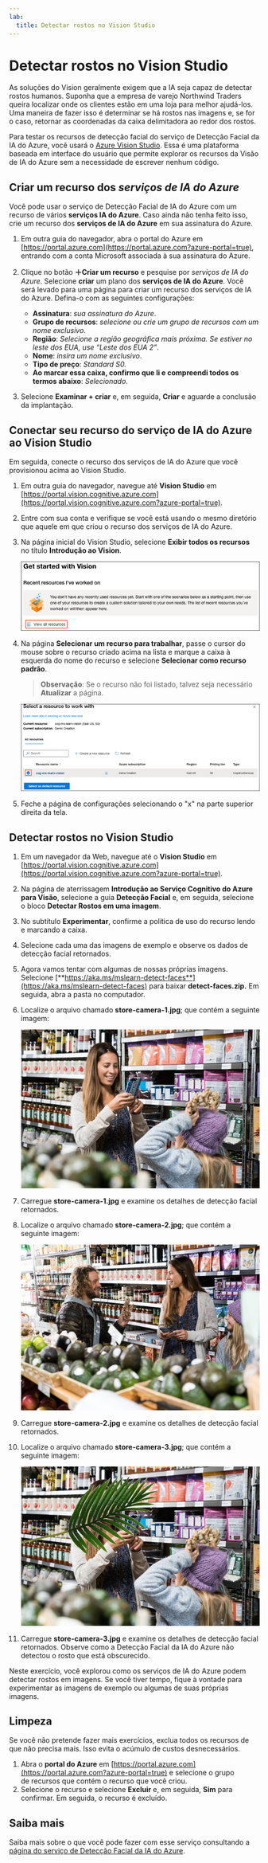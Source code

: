 ```yaml
---
lab:
  title: Detectar rostos no Vision Studio
---
```


# Detectar rostos no Vision Studio

As soluções do Vision geralmente exigem que a IA seja capaz de detectar rostos humanos. Suponha que a empresa de varejo Northwind Traders queira localizar onde os clientes estão em uma loja para melhor ajudá-los. Uma maneira de fazer isso é determinar se há rostos nas imagens e, se for o caso, retornar as coordenadas da caixa delimitadora ao redor dos rostos.

Para testar os recursos de detecção facial do serviço de Detecção Facial da IA do Azure, você usará o [Azure Vision Studio](https://portal.vision.cognitive.azure.com/). Essa é uma plataforma baseada em interface do usuário que permite explorar os recursos da Visão de IA do Azure sem a necessidade de escrever nenhum código.

## Criar um recurso dos *serviços de IA do Azure*

Você pode usar o serviço de Detecção Facial de IA do Azure com um recurso de vários **serviços IA do Azure**. Caso ainda não tenha feito isso, crie um recurso dos **serviços de IA do Azure** em sua assinatura do Azure.

1. Em outra guia do navegador, abra o portal do Azure em [https://portal.azure.com](https://portal.azure.com?azure-portal=true), entrando com a conta Microsoft associada à sua assinatura do Azure.

1. Clique no botão **&#65291;Criar um recurso** e pesquise por *serviços de IA do Azure*. Selecione **criar** um plano dos **serviços de IA do Azure**. Você será levado para uma página para criar um recurso dos serviços de IA do Azure. Defina-o com as seguintes configurações:
    - **Assinatura**: *sua assinatura do Azure*.
    - **Grupo de recursos**: *selecione ou crie um grupo de recursos com um nome exclusivo*.
    - **Região**: *Selecione a região geográfica mais próxima. Se estiver no leste dos EUA, use “Leste dos EUA 2”*.
    - **Nome**: *insira um nome exclusivo*.
    - **Tipo de preço**: *Standard S0.*
    - **Ao marcar essa caixa, confirmo que li e compreendi todos os termos abaixo**: *Selecionado*.

1. Selecione **Examinar + criar** e, em seguida, **Criar** e aguarde a conclusão da implantação.

## Conectar seu recurso do serviço de IA do Azure ao Vision Studio

Em seguida, conecte o recurso dos serviços de IA do Azure que você provisionou acima ao Vision Studio.

1. Em outra guia do navegador, navegue até **Vision Studio** em [https://portal.vision.cognitive.azure.com](https://portal.vision.cognitive.azure.com?azure-portal=true).

1. Entre com sua conta e verifique se você está usando o mesmo diretório que aquele em que criou o recurso dos serviços de IA do Azure.

1. Na página inicial do Vision Studio, selecione **Exibir todos os recursos** no título **Introdução ao Vision**.

    ![O link Exibir todos os recursos é realçado em Introdução à Visão no Vision Studio.](./media/analyze-images-vision/vision-resources.png)

1. Na página **Selecionar um recurso para trabalhar**, passe o cursor do mouse sobre o recurso criado acima na lista e marque a caixa à esquerda do nome do recurso e selecione **Selecionar como recurso padrão**.

    > **Observação**: Se o recurso não foi listado, talvez seja necessário **Atualizar** a página.

    ![A caixa de diálogo Selecionar um recurso para trabalhar é exibida com o recurso dos Serviços Cognitivos cog-ms-learn-vision-SUFFIX realçado e verificado. O botão Selecionar como recurso padrão está realçado.](./media/analyze-images-vision/default-resource.png)

1. Feche a página de configurações selecionando o "x" na parte superior direita da tela.

## Detectar rostos no Vision Studio 

1. Em um navegador da Web, navegue até o **Vision Studio** em [https://portal.vision.cognitive.azure.com](https://portal.vision.cognitive.azure.com?azure-portal=true).

1. Na página de aterrissagem **Introdução ao Serviço Cognitivo do Azure para Visão**, selecione a guia **Detecção Facial** e, em seguida, selecione o bloco **Detectar Rostos em uma imagem**.

1. No subtítulo **Experimentar**, confirme a política de uso do recurso lendo e marcando a caixa.  

1. Selecione cada uma das imagens de exemplo e observe os dados de detecção facial retornados.

1. Agora vamos tentar com algumas de nossas próprias imagens. Selecione [**https://aka.ms/mslearn-detect-faces**](https://aka.ms/mslearn-detect-faces) para baixar **detect-faces.zip.** Em seguida, abra a pasta no computador.

1. Localize o arquivo chamado **store-camera-1.jpg**; que contém a seguinte imagem:

    ![Uma imagem de pessoas em uma loja.](./media/create-face-solutions/store-camera-1.jpg)

1. Carregue **store-camera-1.jpg** e examine os detalhes de detecção facial retornados.

1. Localize o arquivo chamado **store-camera-2.jpg**; que contém a seguinte imagem:

    ![Uma imagem de mais pessoas em uma loja.](./media/create-face-solutions/store-camera-2.jpg)

1. Carregue **store-camera-2.jpg** e examine os detalhes de detecção facial retornados.

1. Localize o arquivo chamado **store-camera-3.jpg**; que contém a seguinte imagem:

    ![Uma imagem de pessoas em uma loja com uma planta ocultando um rosto.](./media/create-face-solutions/store-camera-3.jpg)

1. Carregue **store-camera-3.jpg** e examine os detalhes de detecção facial retornados. Observe como a Detecção Facial da IA do Azure não detectou o rosto que está obscurecido.

Neste exercício, você explorou como os serviços de IA do Azure podem detectar rostos em imagens. Se você tiver tempo, fique à vontade para experimentar as imagens de exemplo ou algumas de suas próprias imagens.

## Limpeza

Se você não pretende fazer mais exercícios, exclua todos os recursos de que não precisa mais. Isso evita o acúmulo de custos desnecessários.

1. Abra o **portal do Azure** em [https://portal.azure.com](https://portal.azure.com?azure-portal=true) e selecione o grupo de recursos que contém o recurso que você criou.
1. Selecione o recurso e selecione **Excluir** e, em seguida, **Sim** para confirmar. Em seguida, o recurso é excluído.

## Saiba mais

Saiba mais sobre o que você pode fazer com esse serviço consultando a [página do serviço de Detecção Facial da IA do Azure](https://learn.microsoft.com/azure/ai-services/computer-vision/overview-identity).
